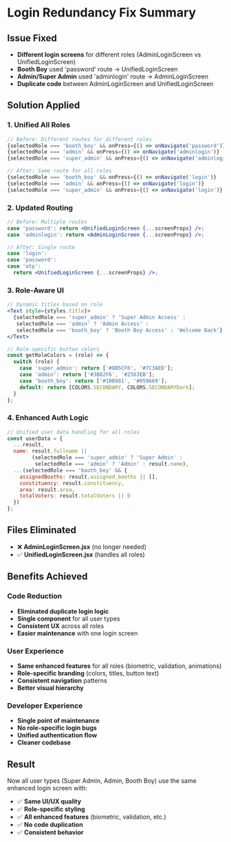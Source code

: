 # Login Redundancy Fix Summary

## Issue Fixed
- **Different login screens** for different roles (AdminLoginScreen vs UnifiedLoginScreen)
- **Booth Boy** used 'password' route → UnifiedLoginScreen
- **Admin/Super Admin** used 'adminlogin' route → AdminLoginScreen
- **Duplicate code** between AdminLoginScreen and UnifiedLoginScreen

## Solution Applied

### 1. Unified All Roles
```jsx
// Before: Different routes for different roles
{selectedRole === 'booth_boy' && onPress={() => onNavigate('password')}
{selectedRole === 'admin' && onPress={() => onNavigate('adminlogin')}
{selectedRole === 'super_admin' && onPress={() => onNavigate('adminlogin')}

// After: Same route for all roles
{selectedRole === 'booth_boy' && onPress={() => onNavigate('login')}
{selectedRole === 'admin' && onPress={() => onNavigate('login')}
{selectedRole === 'super_admin' && onPress={() => onNavigate('login')}
```

### 2. Updated Routing
```jsx
// Before: Multiple routes
case 'password': return <UnifiedLoginScreen {...screenProps} />;
case 'adminlogin': return <AdminLoginScreen {...screenProps} />;

// After: Single route
case 'login':
case 'password': 
case 'otp': 
  return <UnifiedLoginScreen {...screenProps} />;
```

### 3. Role-Aware UI
```jsx
// Dynamic titles based on role
<Text style={styles.title}>
  {selectedRole === 'super_admin' ? 'Super Admin Access' :
   selectedRole === 'admin' ? 'Admin Access' :
   selectedRole === 'booth_boy' ? 'Booth Boy Access' : 'Welcome Back'}
</Text>

// Role-specific button colors
const getRoleColors = (role) => {
  switch (role) {
    case 'super_admin': return ['#8B5CF6', '#7C3AED'];
    case 'admin': return ['#3B82F6', '#2563EB'];
    case 'booth_boy': return ['#10B981', '#059669'];
    default: return [COLORS.SECONDARY, COLORS.SECONDARYDark];
  }
};
```

### 4. Enhanced Auth Logic
```jsx
// Unified user data handling for all roles
const userData = {
  ...result,
  name: result.fullname || 
        (selectedRole === 'super_admin' ? 'Super Admin' : 
         selectedRole === 'admin' ? 'Admin' : result.name),
  ...(selectedRole === 'booth_boy' && {
    assignedBooths: result.assigned_booths || [],
    constituency: result.constituency,
    area: result.area,
    totalVoters: result.totalVoters || 0
  })
};
```

## Files Eliminated
- ❌ **AdminLoginScreen.jsx** (no longer needed)
- ✅ **UnifiedLoginScreen.jsx** (handles all roles)

## Benefits Achieved

### Code Reduction
- **Eliminated duplicate login logic**
- **Single component** for all user types
- **Consistent UX** across all roles
- **Easier maintenance** with one login screen

### User Experience
- **Same enhanced features** for all roles (biometric, validation, animations)
- **Role-specific branding** (colors, titles, button text)
- **Consistent navigation** patterns
- **Better visual hierarchy**

### Developer Experience
- **Single point of maintenance**
- **No role-specific login bugs**
- **Unified authentication flow**
- **Cleaner codebase**

## Result
Now all user types (Super Admin, Admin, Booth Boy) use the same enhanced login screen with:
- ✅ **Same UI/UX quality**
- ✅ **Role-specific styling**
- ✅ **All enhanced features** (biometric, validation, etc.)
- ✅ **No code duplication**
- ✅ **Consistent behavior**